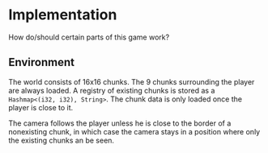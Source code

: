 # Implementation

How do/should certain parts of this game work?

## Environment

The world consists of 16x16 chunks.
The 9 chunks surrounding the player are always loaded.
A registry of existing chunks is stored as a `Hashmap<(i32, i32), String>`.
The chunk data is only loaded once the player is close to it. 

The camera follows the player unless he is close to the border of a nonexisting chunk, 
in which case the camera stays in a position where only the existing chunks an be seen.